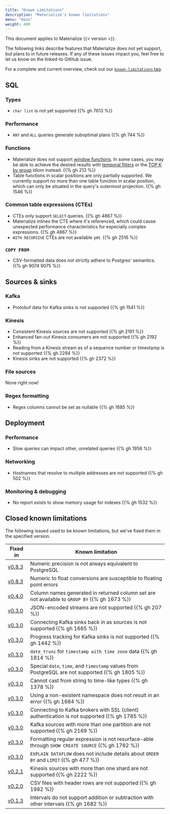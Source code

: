 ```yaml
---
title: "Known Limitations"
description: "Materialize's known limitations"
menu: "main"
weight: 400
---
```


This document applies to Materialize {{< version >}}.

The following links describe features that Materialize does not yet support, but
plans to in future releases. If any of these issues impact you, feel free to let
us know on the linked-to GitHub issue.

For a complete and current overview, check out our [`known-limitations`
tag](https://github.com/MaterializeInc/materialize/issues?q=is%3Aopen+is%3Aissue+label%3Aknown-limitation).

## SQL

### Types

- `char list` is not yet supported {{% gh 7613 %}}

### Performance

- `ANY` and `ALL` queries generate suboptimal plans {{% gh 744 %}}

### Functions

- Materialize does not support [window
  functions](https://www.postgresql.org/docs/current/tutorial-window.html). In
  some cases, you may be able to achieve the desired results with [temporal
  filters](https://materialize.com/temporal-filters/) or the [TOP K by
  group](/guides/top-k/) idiom instead. {{% gh 213 %}}
- Table functions in scalar positions are only partially supported. We currently
  support no more than one table function in scalar position, which can only be
  situated in the query's outermost projection. {{% gh 1546 %}}

### Common table expressions (CTEs)

- CTEs only support `SELECT` queries. {{% gh 4867 %}}
- Materialize inlines the CTE where it's referenced, which could cause
  unexpected performance characteristics for especially complex expressions. {{%
  gh 4867 %}}
- `WITH RECURSIVE` CTEs are not available yet. {{% gh 2516 %}}

### `COPY FROM`

- CSV-formatted data does not strictly adhere to Postgres' semantics.
  {{% gh 9074 9075 %}}

## Sources & sinks

### Kafka

- Protobuf data for Kafka sinks is not supported {{% gh 1541 %}}

### Kinesis

- Consistent Kinesis sources are not supported {{% gh 2191 %}}
- Enhanced fan-out Kinesis consumers are not supported {{% gh 2192 %}}
- Reading from a Kinesis stream as of a sequence number or timestamp is not
  supported {{% gh 2294 %}}
- Kinesis sinks are not supported {{% gh 2372 %}}

### File sources

None right now!

### Regex formatting

- Regex columns cannot be set as nullable {{% gh 1685 %}}

## Deployment

### Performance

- Slow queries can impact other, unrelated queries {{% gh 1956 %}}

### Networking

- Hostnames that resolve to multiple addresses are not supported {{% gh 502 %}}

### Monitoring & debugging

- No report exists to show memory usage for indexes {{% gh 1532 %}}

## Closed known limitations

The following issued used to be known limitations, but we've fixed them in the
specified version.

Fixed in | Known limitation
--------------|-----------------
[v0.8.3] | Numeric precision is not always equivalent to PostgreSQL
[v0.8.3] | Numeric to float conversions are susceptible to floating point errors
[v0.4.0] | Column names generated in returned column set are not available to `GROUP BY` {{% gh 1673 %}}
[v0.3.0] | JSON-encoded streams are not supported {{% gh 207 %}}
[v0.3.0] | Connecting Kafka sinks back in as sources is not supported {{% gh 1665 %}}
[v0.3.0] | Progress tracking for Kafka sinks is not supported {{% gh 1442 %}}
[v0.3.0] | `date_trunc` for `timestamp with time zone` data {{% gh 1814 %}}
[v0.3.0] | Special `date`, `time`, and `timestamp` values from PostgreSQL are not supported {{% gh 1805 %}}
[v0.3.0] | Cannot cast from string to time-like types {{% gh 1378 %}}
[v0.3.0] | Using a non-existent namespace does not result in an error {{% gh 1684 %}}
[v0.3.0] | Connecting to Kafka brokers with SSL (client) authentication is not supported {{% gh 1785 %}}
[v0.3.0] | Kafka sources with more than one partition are not supported {{% gh 2169 %}}
[v0.3.0] | Formatting regular expression is not resurface-able through `SHOW CREATE SOURCE` {{% gh 1762 %}}
[v0.3.0] | `EXPLAIN DATAFLOW` does not include details about `ORDER BY` and `LIMIT` {{% gh 477 %}}
[v0.2.1] | Kinesis sources with more than one shard are not supported {{% gh 2222 %}}
[v0.2.0] | CSV files with header rows are not supported {{% gh 1982 %}}
[v0.1.3] | Intervals do not support addition or subtraction with other intervals {{% gh 1682 %}}

[v0.8.3]: /release-notes/#v0.8.3
[v0.4.0]: /release-notes/#v0.4.0
[v0.3.0]: /release-notes/#v0.3.0
[v0.2.1]: /release-notes/#v0.2.1
[v0.2.0]: /release-notes/#v0.2.0
[v0.1.3]: /release-notes/#v0.1.3
